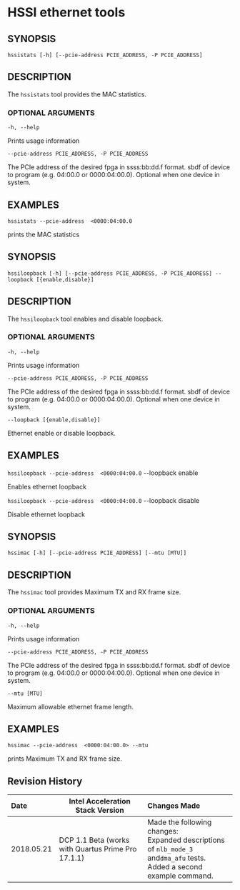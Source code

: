 # HSSI ethernet tools #

## SYNOPSIS ##
```console
hssistats [-h] [--pcie-address PCIE_ADDRESS, -P PCIE_ADDRESS]
```

## DESCRIPTION ##
The ```hssistats```  tool provides the MAC statistics.


### OPTIONAL ARGUMENTS ##

`-h, --help`

  Prints usage information

`--pcie-address PCIE_ADDRESS, -P PCIE_ADDRESS`

  The PCIe address of the desired fpga in ssss:bb:dd.f format. sbdf of device to program (e.g. 04:00.0 or 0000:04:00.0). Optional when one device in system.

## EXAMPLES ##

`hssistats --pcie-address  <0000:04:00.0`

  prints the MAC statistics 


## SYNOPSIS ##
```console
hssiloopback [-h] [--pcie-address PCIE_ADDRESS, -P PCIE_ADDRESS] --loopback [{enable,disable}]
```

## DESCRIPTION ##
The ```hssiloopback```  tool enables and disable loopback.


### OPTIONAL ARGUMENTS ##

`-h, --help`

  Prints usage information

`--pcie-address PCIE_ADDRESS, -P PCIE_ADDRESS`

  The PCIe address of the desired fpga  in ssss:bb:dd.f format. sbdf of device to program (e.g. 04:00.0 or 0000:04:00.0). Optional when one device in system.


`--loopback [{enable,disable}]`

  Ethernet enable or disable loopback.
  
## EXAMPLES ##

`hssiloopback --pcie-address  <0000:04:00.0` --loopback enable

  Enables ethernet loopback
 
 
 `hssiloopback --pcie-address  <0000:04:00.0` --loopback disable

  Disable ethernet loopback


## SYNOPSIS ##
```console
hssimac [-h] [--pcie-address PCIE_ADDRESS] [--mtu [MTU]]
```

## DESCRIPTION ##
The ```hssimac```  tool provides Maximum TX and RX frame size.


### OPTIONAL ARGUMENTS ##

`-h, --help`

  Prints usage information

`--pcie-address PCIE_ADDRESS, -P PCIE_ADDRESS`

  The PCIe address of the desired fpga  in ssss:bb:dd.f format. sbdf of device to program (e.g. 04:00.0 or 0000:04:00.0). Optional when one device in system.


`--mtu [MTU]`

  Maximum allowable ethernet frame length.

## EXAMPLES ##

`hssimac --pcie-address  <0000:04:00.0> --mtu`

  prints Maximum TX and RX frame size.



## Revision History ##

| Date | Intel Acceleration Stack Version | Changes Made |
|:------|----------------------------|:--------------|
|2018.05.21| DCP 1.1 Beta (works with Quartus Prime Pro 17.1.1) | Made the following changes: <br>Expanded descriptions of `nlb_mode_3` and`dma_afu` tests. <br> Added a second example command. |


